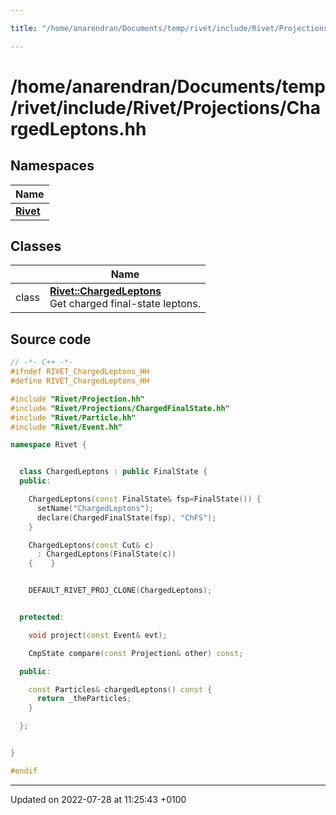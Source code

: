 ```yaml
---

title: "/home/anarendran/Documents/temp/rivet/include/Rivet/Projections/ChargedLeptons.hh"

---
```


# /home/anarendran/Documents/temp/rivet/include/Rivet/Projections/ChargedLeptons.hh



## Namespaces

| Name           |
| -------------- |
| **[Rivet](http://example.org/namespaces/namespacerivet/)**  |

## Classes

|                | Name           |
| -------------- | -------------- |
| class | **[Rivet::ChargedLeptons](http://example.org/classes/classrivet_1_1chargedleptons/)** <br>Get charged final-state leptons.  |




## Source code

```cpp
// -*- C++ -*-
#ifndef RIVET_ChargedLeptons_HH
#define RIVET_ChargedLeptons_HH

#include "Rivet/Projection.hh"
#include "Rivet/Projections/ChargedFinalState.hh"
#include "Rivet/Particle.hh"
#include "Rivet/Event.hh"

namespace Rivet {


  class ChargedLeptons : public FinalState {
  public:

    ChargedLeptons(const FinalState& fsp=FinalState()) {
      setName("ChargedLeptons");
      declare(ChargedFinalState(fsp), "ChFS");
    }

    ChargedLeptons(const Cut& c)
      : ChargedLeptons(FinalState(c))
    {    }


    DEFAULT_RIVET_PROJ_CLONE(ChargedLeptons);


  protected:

    void project(const Event& evt);

    CmpState compare(const Projection& other) const;

  public:

    const Particles& chargedLeptons() const {
      return _theParticles;
    }

  };


}

#endif
```


-------------------------------

Updated on 2022-07-28 at 11:25:43 +0100
